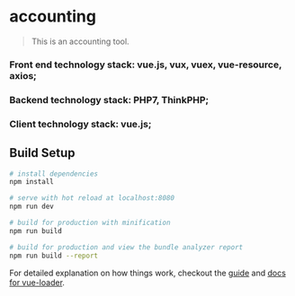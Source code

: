 # accounting

> This is an accounting tool.

### Front end technology stack: vue.js, vux, vuex, vue-resource, axios;

### Backend technology stack: PHP7, ThinkPHP;

### Client technology stack: vue.js;

## Build Setup

``` bash
# install dependencies
npm install

# serve with hot reload at localhost:8080
npm run dev

# build for production with minification
npm run build

# build for production and view the bundle analyzer report
npm run build --report
```

For detailed explanation on how things work, checkout the [guide](http://vuejs-templates.github.io/webpack/) and [docs for vue-loader](http://vuejs.github.io/vue-loader).
